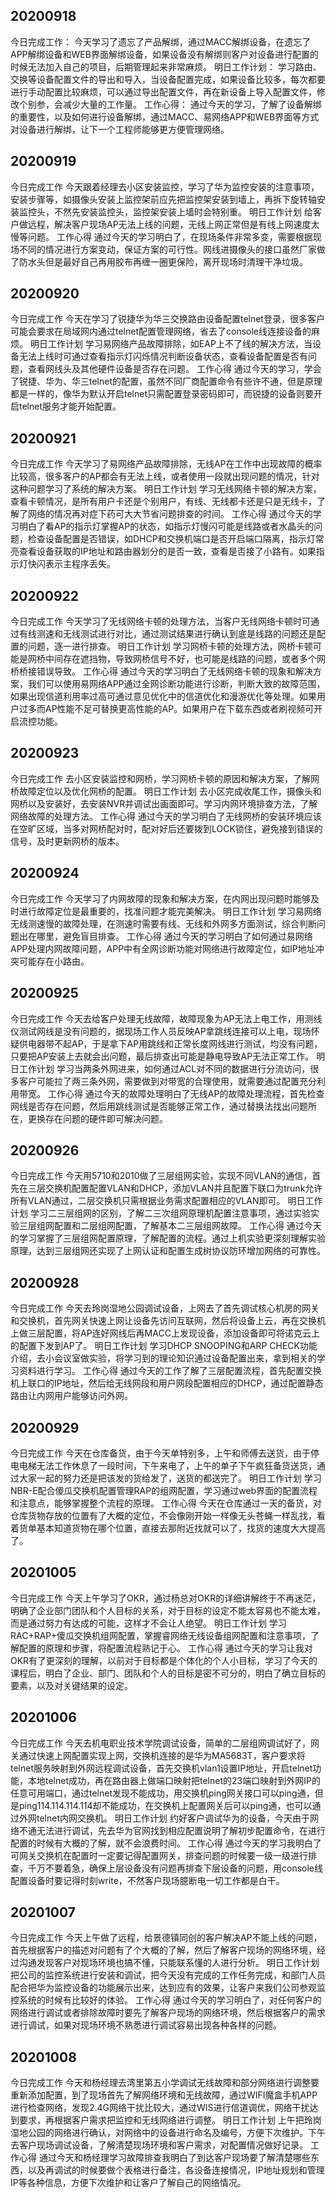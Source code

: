 ## 20200918
今日完成工作：
今天学习了遗忘了产品解绑，通过MACC解绑设备，在遗忘了APP解绑设备和WEB界面解绑设备，如果设备没有解绑则客户对设备进行配置的时候无法加入自己的项目，后期管理起来非常麻烦。
明日工作计划：
学习路由、交换等设备配置文件的导出和导入，当设备配置完成，如果设备比较多，每次都要进行手动配置比较麻烦，可以通过导出配置文件，再在新设备上导入配置文件，修改个别参，会减少大量的工作量。
工作心得：
通过今天的学习，了解了设备解绑的重要性，以及如何进行设备解绑，通过MACC、易网络APP和WEB界面等方式对设备进行解绑，让下一个工程师能够更方便管理网络。

## 20200919
今日完成工作
今天跟着经理去小区安装监控，学习了华为监控安装的注意事项，安装步骤等，如摄像头安装上监控架前应先把监控架安装到墙上，再拆下旋转轴安装监控头，不然先安装监控头，监控架安装上墙时会特别重。
明日工作计划
给客户做远程，解决客户现场AP无法上线的问题，无线上网正常但是有线上网速度太慢等问题。
工作心得
通过今天的学习明白了，在现场条件非常多变，需要根据现场不同的情况进行方案变动，保证方案的可行性。网线进摄像头的接口虽然厂家做了防水头但是最好自己再用胶布再缠一圈更保险，离开现场时清理干净垃圾。

## 20200920
今日完成工作
今天在学习了锐捷华为华三交换路由设备配置telnet登录，很多客户可能会要求在局域网内通过telnet配置管理网络，省去了console线连接设备的麻烦。
明日工作计划
学习易网络产品故障排除，如EAP上不了线的解决方法，当设备无法上线时可通过查看指示灯闪烁情况判断设备状态，查看设备配置是否有问题，查看网线头及其他硬件设备是否存在问题。
工作心得
通过今天的学习，学会了锐捷、华为、华三telnet的配置，虽然不同厂商配置命令有些许不通，但是原理都是一样的，像华为默认开启telnet只需配置登录密码即可，而锐捷的设备则要开启telnet服务才能开始配置。

## 20200921
今日完成工作
今天学习了易网络产品故障排除，无线AP在工作中出现故障的概率比较高，很多客户的AP都会有无法上线，或者使用一段就出现问题的情况，针对这种问题学习了系统的解决方案。
明日工作计划
学习无线网络卡顿的解决方案，查看卡顿情况，是所有用户卡还是个别用户，有线、无线都卡还是只是无线卡，了解了网络的情况再对症下药可大大节省问题排查的时间。
工作心得
通过今天的学习明白了看AP的指示灯掌握AP的状态，如指示灯慢闪可能是线路或者水晶头的问题，检查设备配置是否错误，如DHCP和交换机端口是否开启端口隔离，指示灯常亮查看设备获取的IP地址和路由器划分的是否一致，查看是否接了小路有。如果指示灯快闪表示主程序丢失。

## 20200922
今日完成工作
今天学习了无线网络卡顿的处理方法，当客户无线网络卡顿时可通过有线测速和无线测试进行对比，通过测试结果进行确认到底是线路的问题还是配置的问题，逐一进行排查。
明日工作计划
学习网桥卡顿的处理方法，网桥卡顿可能是网桥中间存在遮挡物，导致网桥信号不好，也可能是线路的问题，或者多个网桥桥接错误导致。
工作心得
通过今天的学习明白了无线网络卡顿的现象和解决方案，我们可以使用易网络APP通过全网诊断功能进行诊断，判断大致的故障范围，如果出现信道利用率过高可通过意见优化中的信道优化和漫游优化等处理。如果用户过多而AP性能不足可替换更高性能的AP。如果用户在下载东西或者刷视频可开启流控功能。


## 20200923
今日完成工作
去小区安装监控和网桥，学习网桥卡顿的原因和解决方案，了解网桥故障定位以及优化网桥的配置。
明日工作计划
去小区完成收尾工作，摄像头和网桥以及安装好，去安装NVR并调试出画面即可。学习内网环境排查方法，了解网络故障的处理方法。
工作心得
通过今天的学习明白了无线网桥的安装环境应该在空旷区域，当多对网桥配对时，配对好后还要拨到LOCK锁住，避免接到错误的信号，及时更新网桥的版本。


## 20200924
今日完成工作
今天学习了内网故障的现象和解决方案，在内网出现问题时能够及时进行故障定位是最重要的，找准问题才能完美解决。
明日工作计划
学习易网络无线测速慢的故障处理，在测速时需要有线、无线和外网多方面测试，综合判断问题出在哪里，避免盲目排查。
工作心得
通过今天的学习明白了如何通过易网络APP处理内网故障问题，APP中有全网诊断功能对网络进行故障定位，如IP地址冲突可能存在小路由。

## 20200925
今日完成工作
今天去给客户处理无线故障，故障现象为AP无法上电工作，用测线仪测试网线是没有问题的，据现场工作人员反映AP拿跳线连接可以上电，现场怀疑供电器带不起AP，于是拿下AP用跳线和正常长度网线进行测试，均没有问题，只要把AP安装上去就会出问题，最后排查出可能是静电导致AP无法正常工作。
明日工作计划
学习当两条外网进来，如何通过ACL对不同的数据进行分流访问，很多客户可能拉了两三条外网，需要做到对带宽的合理使用，就需要通过配置充分利用带宽。
工作心得
通过今天的故障处理明白了无线AP的故障处理流程，首先检查网线是否存在问题，然后用跳线测试是否能够正常工作，通过替换法找出问题所在，更换存在问题的硬件即可解决问题。

## 20200926
今日完成工作
今天用5710和2010做了三层组网实验，实现不同VLAN的通信，首先在三层交换机配置配置VLAN和DHCP，添加VLAN并且配置下联口为trunk允许所有VLAN通过，二层交换机只需根据业务需求配置相应的VLAN即可。
明日工作计划
学习二三层组网的区别，了解二三次组网原理机配置注意事项，通过实验实验三层组网配置和二层组网配置，了解基本二三层组网故障。
工作心得
通过今天的学习掌握了三层组网配置原理，了解配置的流程。通过上机实验更深刻理解实验原理，达到三层组网还实现了上网认证和配置生成树协议防环增加网络的可靠性。

## 20200928
今日完成工作
今天去玲岗湿地公园调试设备，上网去了首先调试核心机房的网关和交换机，首先网关快速上网让设备先访问互联网，然后将设备上云，再在交换机上做三层配置，将AP连好网线后再MACC上发现设备，添加设备即可将诺克云上的配置下发到AP了。
明日工作计划
学习DHCP SNOOPING和ARP CHECK功能介绍，去小会议室做实验，将学习到的理论知识通过设备配置出来，拿到相关的学习资料进行学习。
工作心得
通过今天的工作了解了三层配置流程，首先配置交换机上联口的IP地址，然后给无线网段和用户网段配置相应的DHCP，通过配置静态路由让内网用户能够访问外网。


## 20200929
今日完成工作
今天在仓库备货，由于今天单特别多，上午和师傅去送货，由于停电电梯无法工作休息了一段时间，下午来电了，上午的单子下午疯狂备货送货，通过大家一起的努力还是把该发的货给发了，送货的都送完了。
明日工作计划
学习NBR-E配合傻瓜交换机配置管理RAP的组网配置，学习通过web界面的配置流程和注意点，能够掌握整个流程的原理。
工作心得
今天在仓库通过一天的备货，对仓库货物存放的位置有了大概的定位，不会像刚开始一样像无头苍蝇一样乱找，看着货单基本知道货物在哪个位置，直接去那附近找就可以了，找货的速度大大提高了。

## 20201005
今日完成工作
今天上午学习了OKR，通过杨总对OKR的详细讲解终于不再迷茫，明确了企业部门团队和个人目标的关系，对于目标的设定不能太容易也不能太难，而是通过努力有达成的可能，这样才不会让人绝望。
明日工作计划
学习RAC+RAP+傻瓜交换机组网配置，掌握睿网络无线设备组网配置和注意事项，了解配置的原理和步骤，将配置流程熟记于心。
工作心得
通过今天的学习让我对OKR有了更深刻的理解，以前对于目标都是个体化的个人小目标，学习了今天的课程后，明白了企业、部门、团队和个人的目标是密不可分的，明白了确立目标的要素，以及对关键结果的设定。

## 20201006
今日完成工作
今天去机电职业技术学院调试设备，简单的二层组网调试好了，网关通过快速上网配置实现上网，交换机连接的是华为MA5683T，客户要求将telnet服务映射到外网远程调试设备，首先交换机vlan1设置IP地址，开启telnet功能，本地telnet成功，再在路由器上做端口映射把telnet的23端口映射到外网IP的任意可用端口，通过telnet发现不能成功，用交换机ping网关接口可以ping通，但是ping114.114.114.114却不能成功，在交换机上配置网关后可以ping通，也可以通过外网telnet内网交换机。
明日工作计划
约好客户调试华为的设备，今天由于网络不通无法进行调试，先去华为官网找到相应配置说明了解初步配置命令，在进行配置的时候有大概的了解，就不会浪费时间。
工作心得
通过今天的学习我明白了可网关交换机在配置时一定要记得配置网关，排查问题的时候要一级一级进行排查，千万不要着急，确保上层设备没有问题再排查下层设备的问题，用console线配置设备时要记得时刻write，不然客户现场臆断电一切工作都是白干。

## 20201007
今日完成工作
今天上午做了远程，给景德镇同创的客户解决AP不能上线的问题，首先根据客户的描述对问题有了个大概的了解，然后了解客户现场的网络环境，经过沟通发现客户对现场环境也搞不懂，只能联系懂的人进行分析。
明日工作计划
把公司的监控系统进行安装和调试，把今天没有完成的工作任务完成，和部门人员配合把华为监控设备的功能展示出来，达到应有的效果，让客户来我们公司参观监控系统的时候有比较好的体验。
工作心得
通过今天的学习明白了，对任何客户的网络进行调试或者排除故障时要先了解客户现场的网络环境，然后根据客户的需求进行调试，如果对现场环境不熟悉进行调试容易出现各种各样的问题。

## 20201008
今日完成工作
今天和杨经理去湾里第五小学调试无线故障和部分网络进行调整要重新添加配置，到了现场首先了解网络环境和无线故障，通过WIFI魔盒手机APP进行检查网络，发现2.4G网络干扰比较大，通过WIS进行信道调优，网络干扰达到要求，再根据客户需求把监控和无线网络进行调整。
明日工作计划
上午把玲岗湿地公园的网络进行确认，对网络中的设备进行命名及编号，方便下次维护。下午去客户现场调试设备，了解清楚现场环境和客户需求，对配置情况做好记录。
工作心得
通过今天和杨经理学习故障排查我明白了到达客户现场要了解清楚哪些东西，以及再调试的时候要做个表格进行备注，各设备连接情况，IP地址规划和管理IP等各种信息，方便下次维护和让客户了解自己的网络情况。



